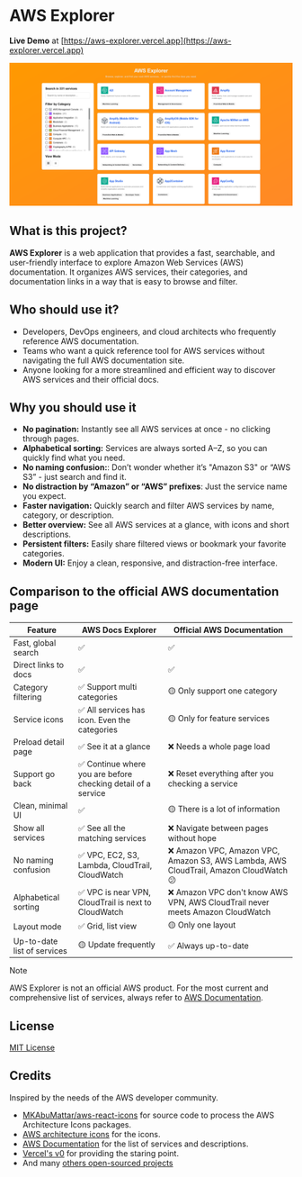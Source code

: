 # AWS Explorer

**Live Demo** at [https://aws-explorer.vercel.app](https://aws-explorer.vercel.app)

[![AWS Explorer demo](docs/demo.png)](https://aws-explorer.vercel.app)

## What is this project?

**AWS Explorer** is a web application that provides a fast, searchable, and user-friendly interface to explore Amazon Web Services (AWS) documentation. It organizes AWS services, their categories, and documentation links in a way that is easy to browse and filter.

## Who should use it?

- Developers, DevOps engineers, and cloud architects who frequently reference AWS documentation.
- Teams who want a quick reference tool for AWS services without navigating the full AWS documentation site.
- Anyone looking for a more streamlined and efficient way to discover AWS services and their official docs.

## Why you should use it

- **No pagination:** Instantly see all AWS services at once - no clicking through pages.
- **Alphabetical sorting:** Services are always sorted A–Z, so you can quickly find what you need.
- **No naming confusion:**: Don’t wonder whether it’s "Amazon S3" or “AWS S3” - just search and find it.
- **No distraction by “Amazon” or “AWS” prefixes**: Just the service name you expect.
- **Faster navigation:** Quickly search and filter AWS services by name, category, or description.
- **Better overview:** See all AWS services at a glance, with icons and short descriptions.
- **Persistent filters:** Easily share filtered views or bookmark your favorite categories.
- **Modern UI:** Enjoy a clean, responsive, and distraction-free interface.

## Comparison to the official AWS documentation page

| Feature                     | AWS Docs Explorer                                             | Official AWS Documentation                                                             |
| --------------------------- | ------------------------------------------------------------- | -------------------------------------------------------------------------------------- |
| Fast, global search         | ✅                                                            | ✅                                                                                     |
| Direct links to docs        | ✅                                                            | ✅                                                                                     |
| Category filtering          | ✅ Support multi categories                                   | 🟡 Only support one category                                                           |
| Service icons               | ✅ All services has icon. Even the categories                 | 🟡 Only for feature services                                                           |
| Preload detail page         | ✅ See it at a glance                                         | ❌ Needs a whole page load                                                             |
| Support go back             | ✅ Continue where you are before checking detail of a service | ❌ Reset everything after you checking a service                                       |
| Clean, minimal UI           | ✅                                                            | 🟡 There is a lot of information                                                       |
| Show all services           | ✅ See all the matching services                              | ❌ Navigate between pages without hope                                                 |
| No naming confusion         | ✅ VPC, EC2, S3, Lambda, CloudTrail, CloudWatch               | ❌ Amazon VPC, Amazon VPC, Amazon S3, AWS Lambda, AWS CloudTrail, Amazon CloudWatch 😕 |
| Alphabetical sorting        | ✅ VPC is near VPN, CloudTrail is next to CloudWatch          | ❌ Amazon VPC don't know AWS VPN, AWS CloudTrail never meets Amazon CloudWatch         |
| Layout mode                 | ✅ Grid, list view                                            | 🟡 Only one layout                                                                     |
| Up-to-date list of services | 🟡 Update frequently                                          | ✅ Always up-to-date                                                                   |

> [!NOTE]
> AWS Explorer is not an official AWS product. For the most current and comprehensive list of services, always refer to [AWS Documentation](https://docs.aws.amazon.com/).

## License

[MIT License](./LICENSE)

## Credits

Inspired by the needs of the AWS developer community.

- [MKAbuMattar/aws-react-icons](https://github.com/MKAbuMattar/aws-react-icons) for source code to process the AWS Architecture Icons packages.
- [AWS architecture icons](https://aws.amazon.com/architecture/icons/) for the icons.
- [AWS Documentation](https://docs.aws.amazon.com/) for the list of services and descriptions.
- [Vercel's v0](https://v0.dev/) for providing the staring point.
- And many [others open-sourced projects](./package.json)
